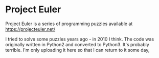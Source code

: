 # Project Euler

Project Euler is a series of programming puzzles available at https://projecteuler.net/

I tried to solve some puzzles years ago - in 2010 I think. The code was originally written in Python2 and converted to Python3.
It's probably terrible. I'm only uploading it here so that I can return to it some day,

